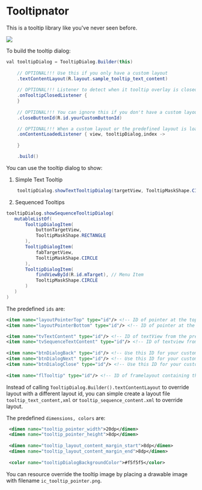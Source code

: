 # Tooltipnator

This is a tooltip library like you've never seen before.

[![](https://jitpack.io/v/rhychel/tooltipnator.svg)](https://jitpack.io/#rhychel/tooltipnator)

To build the tooltip dialog:
```java
val tooltipDialog = TooltipDialog.Builder(this)  
    
    // OPTIONAL!!! Use this if you only have a custom layout
    .textContentLayout(R.layout.sample_tooltip_text_content) 
    
    // OPTIONAL!!! Listener to detect when it tooltip overlay is closed
    .onTooltipClosedListener {   
    }
    
    // OPTIONAL!!! You can ignore this if you don't have a custom layout with button
    .closeButtonId(R.id.yourCustomButtonId)

    // OPTIONAL!!! When a custom layout or the predefined layout is loaded, this is called.
    .onContentLoadedListener { view, tooltipDialog,index ->  
            
    }

    .build()
```
You can use the tooltip dialog to show:

 1. Simple Text Tooltip
```java 
    tooltipDialog.showTextTooltipDialog(targetView, TooltipMaskShape.CIRCLE)
  ```

 2. Sequenced Tooltips
 ```java
tooltipDialog.showSequenceTooltipDialog(
    mutableListOf(  
        TooltipDialogItem( 
            buttonTargetView,
            TooltipMaskShape.RECTANGLE
        ),
		TooltipDialogItem( 
		    fabTargetView,
			TooltipMaskShape.CIRCLE
		),
		TooltipDialogItem( 
		    findViewById(R.id.mTarget), // Menu Item
			TooltipMaskShape.CIRCLE
		)
    )
)
 ```

The predefined `ids` are:
```xml
<item name="layoutPointerTop" type="id"/> <!-- ID of pointer at the top of dialog --> 
<item name="layoutPointerBottom" type="id"/> <!-- ID of pointer at the bottom of dialog --> 

<item name="tvTextContent" type="id"/> <!-- ID of textView from the predefined text dialog --> 
<item name="tvSequenceTextContent" type="id"/> <!-- ID of textview from the predefined sequenced dialog --> 
  
<item name="btnDialogBack" type="id"/> <!-- Use this ID for your custom back button to show previous tooltip dialog (for sequenced). --> 
<item name="btnDialogNext" type="id"/> <!-- Use this ID for your custom next button to show next tooltip dialog (for sequenced). -->   
<item name="btnDialogClose" type="id"/> <!-- Use this ID for your custom close button to dismiss tooltip dialog (for text and sequenced). --> 
  
<item name="flTooltip" type="id"/> <!-- ID of framelayout containing the tooltip dialogs --> 
```

Instead of calling `TooltipDialog.Builder().textContentLayout` to override layout with a different layout id, you can simple create a layout file `tooltip_text_content,xml` or `tooltip_sequence_content.xml` to override layout.

The predefined `dimensions, colors` are:
```xml
 <dimen name="tooltip_pointer_width">20dp</dimen>  
 <dimen name="tooltip_pointer_height">8dp</dimen>  
  
 <dimen name="tooltip_layout_content_margin_start">8dp</dimen>  
 <dimen name="tooltip_layout_content_margin_end">8dp</dimen>  
 
 <color name="tooltipDialogBackgroundColor">#f5f5f5</color>
```

You can resource override the tooltip image by placing a drawable image with filename `ic_tooltip_pointer.png`.